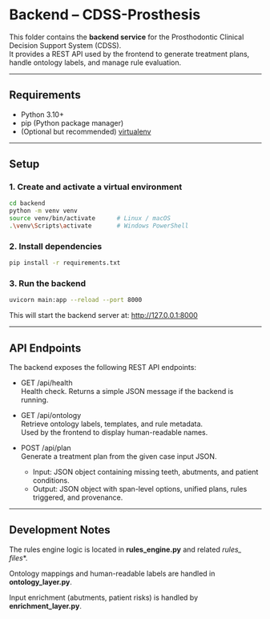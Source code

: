 # Backend – CDSS-Prosthesis

This folder contains the **backend service** for the Prosthodontic Clinical Decision Support System (CDSS).  
It provides a REST API used by the frontend to generate treatment plans, handle ontology labels, and manage rule evaluation.

---

## Requirements

- Python 3.10+
- pip (Python package manager)
- (Optional but recommended) [virtualenv](https://virtualenv.pypa.io/)

---

## Setup

### 1. Create and activate a virtual environment

```bash
cd backend
python -m venv venv
source venv/bin/activate      # Linux / macOS
.\venv\Scripts\activate       # Windows PowerShell
 ```

### 2. Install dependencies

```bash
pip install -r requirements.txt
```

### 3. Run the backend

```bash
uvicorn main:app --reload --port 8000
```
This will start the backend server at: http://127.0.0.1:8000

---

## API Endpoints

The backend exposes the following REST API endpoints:

+ GET /api/health  
 Health check. Returns a simple JSON message if the backend is running.  

+ GET /api/ontology  
 Retrieve ontology labels, templates, and rule metadata.  
 Used by the frontend to display human-readable names.  

+ POST /api/plan  
 Generate a treatment plan from the given case input JSON.  
  * Input: JSON object containing missing teeth, abutments, and patient conditions.  
  * Output: JSON object with span-level options, unified plans, rules triggered, and provenance.
 
 ---
 
## Development Notes

The rules engine logic is located in **rules_engine.py** and related **rules_* files**.

Ontology mappings and human-readable labels are handled in **ontology_layer.py**.

Input enrichment (abutments, patient risks) is handled by **enrichment_layer.py**.
